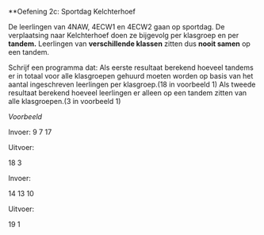 **Oefening 2c: Sportdag Kelchterhoef

De leerlingen van 4NAW, 4ECW1 en 4ECW2 gaan op sportdag.
De verplaatsing naar Kelchterhoef doen ze bijgevolg per klasgroep en per **tandem.** 
Leerlingen van **verschillende klassen** zitten dus **nooit samen** op een tandem.

Schrijf een programma dat:
Als eerste resultaat berekend hoeveel tandems er in totaal voor alle klasgroepen gehuurd moeten worden op basis van het aantal ingeschreven leerlingen per klasgroep.(18 in voorbeeld 1)
Als tweede resultaat berekend hoeveel leerlingen er alleen op een tandem zitten van alle klasgroepen.(3 in voorbeeld 1)

*Voorbeeld*

Invoer: 
9
7
17

Uitvoer:

18
3


Invoer:

14
13
10

Uitvoer:

19
1
